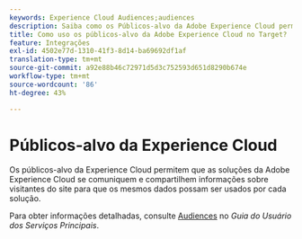 ```yaml
---
keywords: Experience Cloud Audiences;audiences
description: Saiba como os Públicos-alvo da Adobe Experience Cloud permitem que as soluções do Experience Cloud se comuniquem e compartilhem informações sobre visitantes do site com outras soluções de Adobe.
title: Como uso os públicos-alvo da Adobe Experience Cloud no Target?
feature: Integrações
exl-id: 4502e77d-1310-41f3-8d14-ba69692df1af
translation-type: tm+mt
source-git-commit: a92e88b46c72971d5d3c752593d651d8290b674e
workflow-type: tm+mt
source-wordcount: '86'
ht-degree: 43%

---
```


# Públicos-alvo da Experience Cloud

Os públicos-alvo da Experience Cloud permitem que as soluções da Adobe Experience Cloud se comuniquem e compartilhem informações sobre visitantes do site para que os mesmos dados possam ser usados por cada solução.

Para obter informações detalhadas, consulte [Audiences](https://experienceleague.adobe.com/docs/core-services/interface/audiences/audience-library.html) no *Guia do Usuário dos Serviços Principais*.

